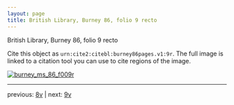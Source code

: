 ```yaml
---
layout: page
title: British Library, Burney 86, folio 9 recto
---
```


British Library, Burney 86, folio 9 recto

Cite this object as `urn:cite2:citebl:burney86pages.v1:9r`.  The full image is linked to a citation tool you can use to cite regions of the image.

[![burney_ms_86_f009r](http://www.homermultitext.org/iipsrv?IIIF=/project/homer/pyramidal/deepzoom/citebl/burney86imgs/v1/burney_ms_86_f009r.tif/full/800,/0/default.jpg)](http://www.homermultitext.org/ict2/?urn=urn:cite2:citebl:burney86imgs.v1:burney_ms_86_f009r) 

---

previous:  [8v](../8v/) | next: [9v](../9v/)